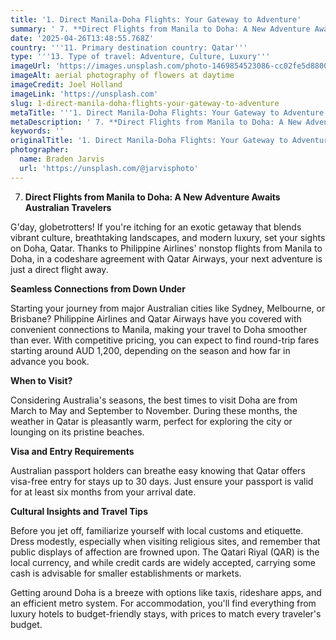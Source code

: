 ```yaml
---
title: '1. Direct Manila-Doha Flights: Your Gateway to Adventure'
summary: ' 7. **Direct Flights from Manila to Doha: A New Adventure Awaits Australian Travelers**...'
date: '2025-04-26T13:48:55.768Z'
country: '''11. Primary destination country: Qatar'''
type: '''13. Type of travel: Adventure, Culture, Luxury'''
imageUrl: 'https://images.unsplash.com/photo-1469854523086-cc02fe5d8800'
imageAlt: aerial photography of flowers at daytime
imageCredit: Joel Holland
imageLink: 'https://unsplash.com'
slug: 1-direct-manila-doha-flights-your-gateway-to-adventure
metaTitle: '''1. Direct Manila-Doha Flights: Your Gateway to Adventure'''
metaDescription: ' 7. **Direct Flights from Manila to Doha: A New Adventure Awaits Australian Travelers**...'
keywords: ''
originalTitle: '1. Direct Manila-Doha Flights: Your Gateway to Adventure'
photographer:
  name: Braden Jarvis
  url: 'https://unsplash.com/@jarvisphoto'
---
```








7. **Direct Flights from Manila to Doha: A New Adventure Awaits Australian Travelers**

G'day, globetrotters! If you're itching for an exotic getaway that blends vibrant culture, breathtaking landscapes, and modern luxury, set your sights on Doha, Qatar. Thanks to Philippine Airlines' nonstop flights from Manila to Doha, in a codeshare agreement with Qatar Airways, your next adventure is just a direct flight away.

**Seamless Connections from Down Under**

Starting your journey from major Australian cities like Sydney, Melbourne, or Brisbane? Philippine Airlines and Qatar Airways have you covered with convenient connections to Manila, making your travel to Doha smoother than ever. With competitive pricing, you can expect to find round-trip fares starting around AUD 1,200, depending on the season and how far in advance you book.

**When to Visit?**

Considering Australia's seasons, the best times to visit Doha are from March to May and September to November. During these months, the weather in Qatar is pleasantly warm, perfect for exploring the city or lounging on its pristine beaches.

**Visa and Entry Requirements**

Australian passport holders can breathe easy knowing that Qatar offers visa-free entry for stays up to 30 days. Just ensure your passport is valid for at least six months from your arrival date.

**Cultural Insights and Travel Tips**

Before you jet off, familiarize yourself with local customs and etiquette. Dress modestly, especially when visiting religious sites, and remember that public displays of affection are frowned upon. The Qatari Riyal (QAR) is the local currency, and while credit cards are widely accepted, carrying some cash is advisable for smaller establishments or markets.

Getting around Doha is a breeze with options like taxis, rideshare apps, and an efficient metro system. For accommodation, you'll find everything from luxury hotels to budget-friendly stays, with prices to match every traveler's budget.
